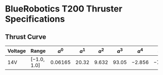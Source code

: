 # BlueRobotics T200 Thruster Specifications

## Thrust Curve

|Voltage|Range|$a^0$|$a^1$|$a^2$|$a^3$|$a^4$|$a^5$|$a^6$|$a^7$|$a^8$|
|-------|-----|--|--|--|--|--|--|--|--|--|
|14V    |$[-1.0,1.0]$|$0.06165$|$20.32$|$9.632$|$93.05$|$-2.856$|$-74.1$|-|-|-|